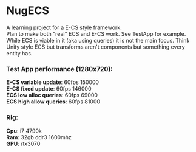 # NugECS  
A learning project for a E-CS style framework.  
Plan to make both "real" ECS and E-CS work. See TestApp for example.  
While ECS is viable in it (aka using queries) it is not the main focus. Think Unity style ECS but transforms aren't components but something every entity has.

### Test App performance (1280x720):  
__E-CS variable update__: 60fps 150000  
__E-CS fixed update__: 60fps 146000  
__ECS low alloc queries__: 60fps 69000  
__ECS high allow queries__: 60fps 81000 

### Rig:  
__Cpu__: i7 4790k  
__Ram__: 32gb ddr3 1600mhz  
__GPU__: rtx3070  
